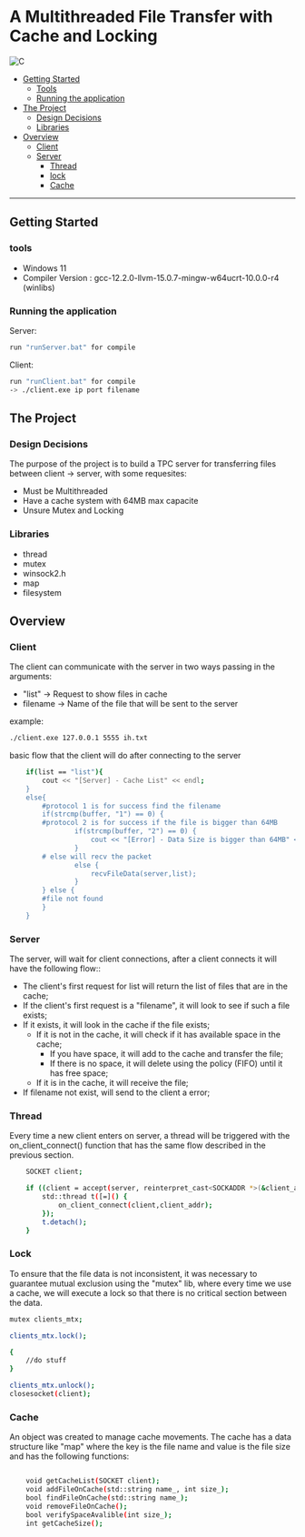 # A Multithreaded File Transfer with Cache and Locking
![C](https://img.shields.io/badge/C++-00599C?style=flat-square&logo=C%2B%2B&logoColor=white)


- [Getting Started](#Getting_Started)
  - [Tools](#tools)
  - [Running the application](#Running_the_application) 
- [The Project](#project)
  - [Design Decisions](#design)
  - [Libraries](#lib)
- [Overview](#overview)
  - [Client](#client)
  - [Server](#server)
    - [Thread](#thread)
    - [lock](#lock)
    - [Cache](#cache)
***
## <a id="Getting_Started" />Getting Started
### <a id="Tools" />tools

- Windows 11
- Compiler Version : gcc-12.2.0-llvm-15.0.7-mingw-w64ucrt-10.0.0-r4 (winlibs)

### <a id="Running_the_application" />Running the application

Server:
```sh
run "runServer.bat" for compile
```

Client:
```sh
run "runClient.bat" for compile
-> ./client.exe ip port filename
```

##  <a id="project" />The Project

###  <a id="design"/>Design Decisions
The purpose of the project is to build a TPC server for transferring files between client -> server, with some requesites:

- Must be Multithreaded
- Have a cache system with 64MB max capacite
- Unsure Mutex and Locking

###  <a id="lib"/>Libraries

- thread
- mutex
- winsock2.h
- map
- filesystem

##  <a id="overview" />Overview

### <a id="client" />Client

The client can communicate with the server in two ways passing in the arguments:
- "list" -> Request to show files in cache
- filename -> Name of the file that will be sent to the server

example:

```sh
./client.exe 127.0.0.1 5555 ih.txt
```

basic flow that the client will do after connecting to the server

```sh
	if(list == "list"){
		cout << "[Server] - Cache List" << endl;
	}
	else{
        #protocol 1 is for success find the filename
		if(strcmp(buffer, "1") == 0) {
        #protocol 2 is for success if the file is bigger than 64MB
				if(strcmp(buffer, "2") == 0) {
					cout << "[Error] - Data Size is bigger than 64MB" << endl;	
				}
        # else will recv the packet
				else {
					recvFileData(server,list);
				}
		} else {
        #file not found
		}
	}
```

### <a id="server" />Server

The server, will wait for client connections, after a client connects it will have the following flow::

- The client's first request for list will return the list of files that are in the cache;
- If the client's first request is a "filename", it will look to see if such a file exists;
- If it exists, it will look in the cache if the file exists;
  - If it is not in the cache, it will check if it has available space in the cache;
      - If you have space, it will add to the cache and transfer the file;
      - If there is no space, it will delete using the policy (FIFO) until it has free space;
  - If it is in the cache, it will receive the file;
- If filename not exist, will send to the client a error;

### <a id="thread" />Thread

Every time a new client enters on server, a thread will be triggered with the on_client_connect() function that has the same flow described in the previous section.

```sh
    SOCKET client;

    if ((client = accept(server, reinterpret_cast<SOCKADDR *>(&client_addr), &client_addr_size)) != INVALID_SOCKET) {
        std::thread t([=]() {
            on_client_connect(client,client_addr);
        });
        t.detach();
    }
```

### <a id="lock" />Lock

To ensure that the file data is not inconsistent, it was necessary to guarantee mutual exclusion using the "mutex" lib, where every time we use a cache, we will execute a lock so that there is no critical section between the data.

```sh
mutex clients_mtx;

clients_mtx.lock();

{
    //do stuff
}

clients_mtx.unlock();
closesocket(client);

```

### <a id="cache" />Cache

An object was created to manage cache movements.
The cache has a data structure like "map" where the key is the file name and value is the file size and has the following functions:

```sh

    void getCacheList(SOCKET client);
    void addFileOnCache(std::string name_, int size_);
    bool findFileOnCache(std::string name_);
    void removeFileOnCache();
    bool verifySpaceAvalible(int size_);
    int getCacheSize();

```